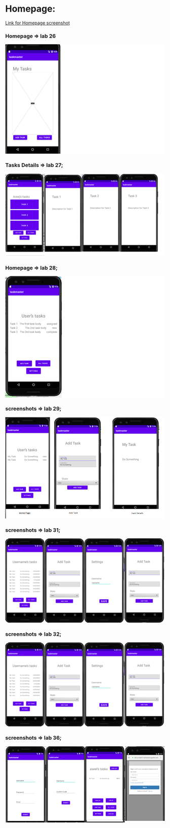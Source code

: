 # Homepage:

[Link for Homepage screenshot](https://drive.google.com/file/d/1jgTyr_YmHZUGI2EDO16Ij57Ws5edzjcm/view?usp=sharing)

### Homepage => lab 26
![](./imgs/Homepage.png)


### Tasks Details => lab 27;
![](./imgs/lab27.png)

### Homepage => lab 28;
![](./imgs/homepage28.png)


### screenshots => lab 29;
![](./imgs/Screens.png)


### screenshots => lab 31;
![](./imgs/lab32.png)

### screenshots => lab 32;
![](./imgs/lab32.png)


### screenshots => lab 36;
![](./imgs/37.png)